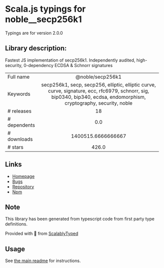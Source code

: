 
# Scala.js typings for noble__secp256k1

Typings are for version 2.0.0

## Library description:
Fastest JS implementation of secp256k1. Independently audited, high-security, 0-dependency ECDSA & Schnorr signatures

|                    |                 |
| ------------------ | :-------------: |
| Full name          | @noble/secp256k1 |
| Keywords           | secp256k1, secp, secp256, elliptic, elliptic curve, curve, signature, ecc, rfc6979, schnorr, sig, bip0340, bip340, ecdsa, endomorphism, cryptography, security, noble |
| # releases         | 18 |
| # dependents       | 0.0 |
| # downloads        | 1400515.6666666667 |
| # stars            | 426.0 |

## Links
- [Homepage](https://paulmillr.com/noble/)
- [Bugs](https://github.com/paulmillr/noble-secp256k1/issues)
- [Repository](https://github.com/paulmillr/noble-secp256k1)
- [Npm](https://www.npmjs.com/package/%40noble%2Fsecp256k1)
    


## Note
This library has been generated from typescript code from first party type definitions.

Provided with :purple_heart: from [ScalablyTyped](https://github.com/oyvindberg/ScalablyTyped)

## Usage
See [the main readme](../../readme.md) for instructions.


